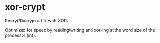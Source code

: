 # xor-crypt
Encryt/Decrypt a file with XOR. 

Optimized for speed by reading/writing and xor-ing at the word size of the processor (int). 
